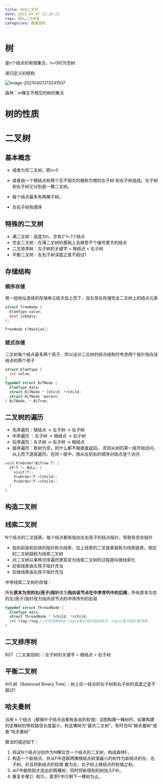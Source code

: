 ```yaml
---
title: 树与二叉树
date: 2021-04-07 21:20:21
tags: [树,二叉树]
categories: 数据结构
---
```


# 树

是n个结点的有限集合，n=0时为空树

递归定义的结构

![image-20210407213241507](https://tva1.sinaimg.cn/large/008eGmZEly1gpbi84mp1yj30yo0eijt9.jpg)

森林：m棵互不相交的树的集合

# 树的性质

# 二叉树

## 基本概念

-  或者为空二叉树，即n=0

-  或者由一个根结点和两个互不相交的被称为根的左子树 和右子树组成。左子树和右子树又分别是一棵二叉树。
  - 每个结点最多有两棵子树。
  - 左右子树有顺序

## 特殊的二叉树

- 满二叉树：高度为h，含有2^h-1个结点
- 完全二叉树：在满二叉树的基础上去掉若干个编号更大的结点
- 二叉排序树：左子树的关键字 < 根结点 < 右子树
- 平衡二叉树：左右子树深度之差不超过1

## 存储结构

### 顺序存储

用一组地址连续的存储单元依次自上而下、自左至右存储完全二叉树上的结点元素

```c++
struct TreeNode {
  ElemType value;
  bool isEmpty;
};

TreeNode t[MaxSize];
```

### 链式存储

二叉树每个结点最多两个孩子，所以设计二叉树的结点结构时考虑两个指针指向该结点的两个孩子

```c++
struct ElemType {
  int value;
}
typedef struct BiTNode {
  ElemType data;
  struct BiTNode * lChild, *rChild;
  struct BiTNode *parent;
} BiTNode, * BiTree;
```

## 二叉树的遍历

- 先序遍历：根结点 -> 左子树 -> 右子树
- 中序遍历 ：左子树 -> 根结点 -> 右子树
- 后序遍历：左子树 -> 右子树 -> 根结点
- 层序遍历：若树为空，则什么都不做直接返回。 否则从树的第一层开始访问，从上而下逐层遍历，在同一层中，按从左到右的顺序对结点逐个访问

```c++
void PreOrder(BiTree T) {
  if(T != NULL) {
    visit(T);
    PreOrder(T-<lChild);
    PreOrder(T-<rChild);
  }
}
```

## 构造二叉树

## 线索二叉树

N个结点的二叉链表，每个结点都有指向左右孩子的结点指针，导致有空余指针

- 指向前驱和后继的指针称为线索，加上线索的二叉链表就称为线索链表，相应的二叉树就称为线索二叉树
- 对二叉树以某种次序遍历使其变为线索二叉树的过程就叫做线索化
- 前驱线索由左孩子指针充当
- 后继线索由右孩子指针充当

中序线索二叉树的存储：

所有**原本为空的右(孩子)指针**改为**指向该节点在中序序列中的后继**，所有原本为空的左(孩子)指针改为指向该节点的中序序列的前驱

```c++
typedef struct ThreadNode {
  ElemType data;
  struct ThreadNode * lchild, *rchild;
  int ltag,rtag;//左右线索标志 tag=0表示指针指向孩子，tag=1表示指针是线索
}
```

## 二叉排序树

BST（二叉查找树）：左子树的关键字 < 根结点 < 右子树

## 平衡二叉树

AVL树（Balanced Binary Tree）：树上任一结点的左子树和右子树的高度之差不超过1

## 哈夫曼树

当用 n 个结点（都做叶子结点且都有各自的权值）试图构建一棵树时，如果构建的这棵树的带权路径长度最小，称这棵树为“最优二叉树”，有时也叫“赫夫曼树”或者“哈夫曼树”

算法的描述如下： 

1. 将这N个结点分别作为N棵仅含一个结点的二叉树，构成森林F。
2. 构造一个新结点，并从F中选取两棵根结点权值最小的树作为新结点的左、右子树，并且将新结点的权值 置为左、右子树上根结点的权值之和。 
3. 从F中删除刚才选出的两棵树，同时将新得到的树加入F中。 
4. 重复步骤2）和3），直至F中只剩下一棵树为止。



